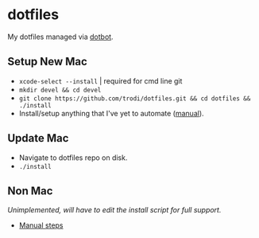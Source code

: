 # dotfiles
My dotfiles managed via [dotbot](https://github.com/anishathalye/dotbot).

## Setup New Mac
* `xcode-select --install` | required for cmd line git
* `mkdir devel && cd devel`
* `git clone https://github.com/trodi/dotfiles.git && cd dotfiles && ./install`
* Install/setup anything that I've yet to automate ([manual](manual.md)).

## Update Mac
* Navigate to dotfiles repo on disk.
* `./install`

## Non Mac
_Unimplemented, will have to edit the install script for full support._
* [Manual steps](windows.md)
